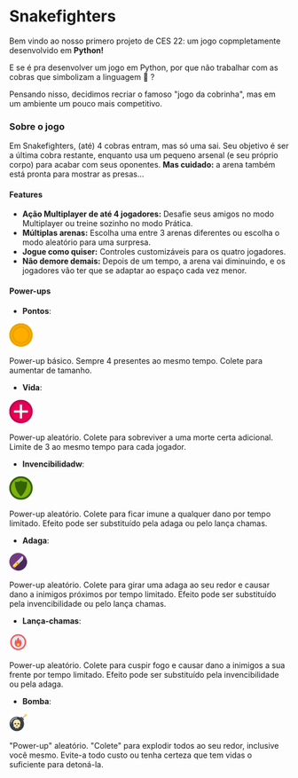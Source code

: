 # Snakefighters
Bem vindo ao nosso primero projeto de CES 22: um jogo copmpletamente desenvolvido em **Python!** 

E se é pra desenvolver um jogo em Python, por que não trabalhar com as cobras que simbolizam a linguagem :snake: ?

Pensando nisso, decidimos recriar o famoso "jogo da cobrinha", mas em um ambiente um pouco mais competitivo.

### Sobre o jogo
Em Snakefighters, (até) 4 cobras entram, mas só uma sai. Seu objetivo é ser a última cobra restante, enquanto usa um pequeno arsenal (e seu próprio corpo) para acabar com seus oponentes. **Mas cuidado:** a arena também está pronta para mostrar as presas...

#### Features
* **Ação Multiplayer de até 4 jogadores:** Desafie seus amigos no modo Multiplayer ou treine sozinho no modo Prática.
* **Múltiplas arenas:** Escolha uma entre 3 arenas diferentes ou escolha o modo aleatório para uma surpresa.
* **Jogue como quiser:** Controles customizáveis para os quatro jogadores.
* **Não demore demais:** Depois de um tempo, a arena vai diminuindo, e os jogadores vão ter que se adaptar ao espaço cada vez menor.

#### Power-ups
* **Pontos**:

![Ponto](/assets/img/powerups/ponto.png)

Power-up básico. Sempre 4 presentes ao mesmo tempo. Colete para aumentar de tamanho.

* **Vida**:

![Vida](/assets/img/powerups/vida.png)

Power-up aleatório. Colete para sobreviver a uma morte certa adicional. Limite de 3 ao mesmo tempo para cada jogador.

* **Invencibilidadw**:

![Invencibilidade](/assets/img/powerups/invencibilidade.png)

Power-up aleatório. Colete para ficar imune a qualquer dano por tempo limitado. Efeito pode ser substituído pela adaga ou pelo lança chamas.

* **Adaga**:

![Adaga](/assets/img/powerups/dagger.png)

Power-up aleatório. Colete para girar uma adaga ao seu redor e causar dano a inimigos próximos por tempo limitado. Efeito pode ser substituído pela invencibilidade ou pelo lança chamas.

* **Lança-chamas**:

![Lança-chamas](/assets/img/powerups/fire.png)

Power-up aleatório. Colete para cuspir fogo e causar dano a inimigos a sua frente por tempo limitado. Efeito pode ser substituído pela invencibilidade ou pela adaga.

* **Bomba**:

![Bomba](/assets/img/powerups/bomb.png)

"Power-up" aleatório. "Colete" para explodir todos ao seu redor, inclusive você mesmo. Evite-a todo custo ou tenha certeza que tem vidas o suficiente para detoná-la.

